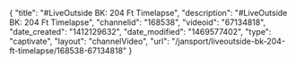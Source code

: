 {
    "title": "#LiveOutside BK: 204 Ft Timelapse",
    "description": "#LiveOutside BK: 204 Ft Timelapse",
    "channelid": "168538",
    "videoid": "67134818",
    "date_created": "1412129632",
    "date_modified": "1469577402",
    "type": "captivate",
    "layout": "channelVideo",
    "url": "\/jansport\/liveoutside-bk-204-ft-timelapse\/168538-67134818"
}